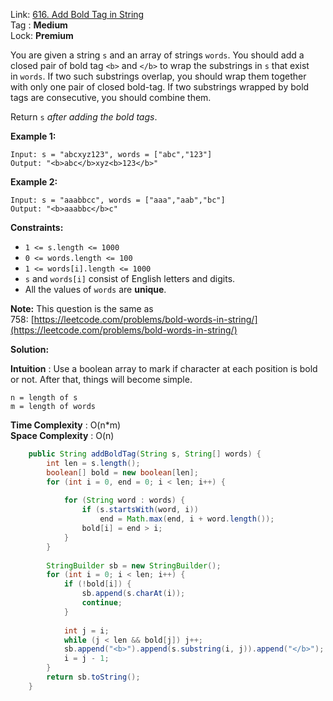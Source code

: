 Link: [616. Add Bold Tag in String](https://leetcode.com/problems/add-bold-tag-in-string/) <br>
Tag : **Medium**<br>
Lock: **Premium**

You are given a string `s` and an array of strings `words`. You should add a closed pair of bold tag `<b>` and `</b>` to wrap the substrings in `s` that exist in `words`. If two such substrings overlap, you should wrap them together with only one pair of closed bold-tag. If two substrings wrapped by bold tags are consecutive, you should combine them.

Return `s` _after adding the bold tags_.

**Example 1:**
```
Input: s = "abcxyz123", words = ["abc","123"]
Output: "<b>abc</b>xyz<b>123</b>"
```

**Example 2:**
```
Input: s = "aaabbcc", words = ["aaa","aab","bc"]
Output: "<b>aaabbc</b>c"
```

**Constraints:**
-   `1 <= s.length <= 1000`
-   `0 <= words.length <= 100`
-   `1 <= words[i].length <= 1000`
-   `s` and `words[i]` consist of English letters and digits.
-   All the values of `words` are **unique**.

**Note:** This question is the same as 758: [https://leetcode.com/problems/bold-words-in-string/](https://leetcode.com/problems/bold-words-in-string/)

**Solution:**

**Intuition** :
Use a boolean array to mark if character at each position is bold or not. After that, things will become simple.

```
n = length of s
m = length of words
```
**Time Complexity** : O(n*m)<br>
**Space Complexity** : O(n)

```java
    public String addBoldTag(String s, String[] words) {
        int len = s.length();
        boolean[] bold = new boolean[len];
        for (int i = 0, end = 0; i < len; i++) {
            
            for (String word : words) {
                if (s.startsWith(word, i))
                    end = Math.max(end, i + word.length());
                bold[i] = end > i;
            }
        }
        
        StringBuilder sb = new StringBuilder();
        for (int i = 0; i < len; i++) {
            if (!bold[i]) {
                sb.append(s.charAt(i));
                continue;
            }
            
            int j = i;
            while (j < len && bold[j]) j++;
            sb.append("<b>").append(s.substring(i, j)).append("</b>");
            i = j - 1;
        }
        return sb.toString();
    }
```

